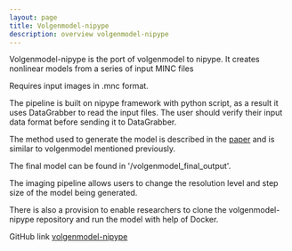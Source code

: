 ```yaml
---
layout: page
title: Volgenmodel-nipype 
description: overview volgenmodel-nipype
---
```


Volgenmodel-nipype is the port of volgenmodel to nipype.
It creates nonlinear models from a series of input MINC files

Requires input images in .mnc format.

The pipeline is built on nipype framework with python script, as a result it uses DataGrabber to read the input files.
The user should verify their input data format before sending it to DataGrabber.

The method used to generate the model is described in the [paper](http://www.ncbi.nlm.nih.gov/pubmed/25620005) and is similar
to volgenmodel mentioned previously.

The final model can be found in '/volgenmodel_final_output'.

The imaging pipeline allows users to change the resolution level and step size of the model being generated.

There is also a provision to enable researchers to clone the volgenmodel-nipype repository and run the model with 
help of Docker.

GitHub link [volgenmodel-nipype](https://github.com/CAIsr/volgenmodel-nipype)


